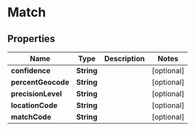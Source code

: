 

# Match


## Properties

Name | Type | Description | Notes
------------ | ------------- | ------------- | -------------
**confidence** | **String** |  |  [optional]
**percentGeocode** | **String** |  |  [optional]
**precisionLevel** | **String** |  |  [optional]
**locationCode** | **String** |  |  [optional]
**matchCode** | **String** |  |  [optional]



